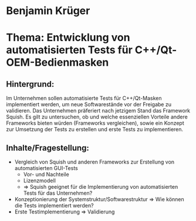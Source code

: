 # Benjamin Krüger

# Thema: Entwicklung von automatisierten Tests für C++/Qt-OEM-Bedienmasken


## Hintergrund:
Im Unternehmen sollen automatisierte Tests für C++/Qt-Masken implementiert werden, um neue Softwarestände vor der Freigabe zu validieren. Das Unternehmen präferiert nach jetzigem Stand das Framework Squish. Es gilt zu untersuchen, ob und welche essenziellen Vorteile andere Frameworks bieten würden (Frameworks vergleichen), sowie ein Konzept zur Umsetzung der Tests zu erstellen und erste Tests zu implementieren.

## Inhalte/Fragestellung:
- Vergleich von Squish und anderen Frameworks zur Erstellung von automatisierten GUI-Tests
    - Vor- und Nachteile
    - Lizenzmodell
    - => Squish geeignet für die Implementierung von automatisierten Tests für das Unternehmen?
- Konzeptionierung der Systemstruktur/Softwarestruktur => Wie können die Tests implementiert werden?
- Erste Testimplementierung => Validierung

